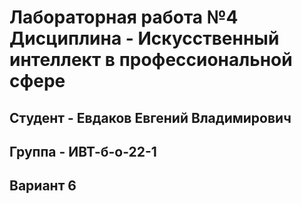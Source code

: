 # Лабораторная работа №4 Дисциплина - Искусственный интеллект в профессиональной сфере
## Студент - Евдаков Евгений Владимирович
## Группа - ИВТ-б-о-22-1
## Вариант 6 
